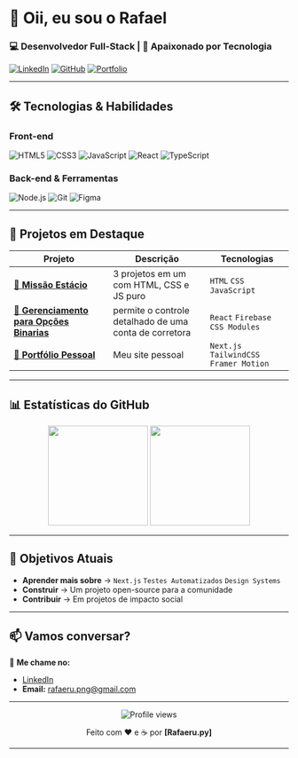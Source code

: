 # **👋 Oii, eu sou o Rafael**  
### **💻 Desenvolvedor Full-Stack | 🚀 Apaixonado por Tecnologia**  

[![LinkedIn](https://img.shields.io/badge/-LinkedIn-0077B5?style=for-the-badge&logo=linkedin)](https://www.linkedin.com/in/rafaeru-png/)
[![GitHub](https://img.shields.io/badge/-GitHub-181717?style=for-the-badge&logo=github)](https://github.com/rafaeru-png)
[![Portfolio](https://img.shields.io/badge/-Portfolio-FF5722?style=for-the-badge&logo=google-chrome)](https://seuportfolio.com)  

---

## **🛠 Tecnologias & Habilidades**  

### **Front-end**  
![HTML5](https://img.shields.io/badge/-HTML5-E34F26?style=flat-square&logo=html5&logoColor=white)
![CSS3](https://img.shields.io/badge/-CSS3-1572B6?style=flat-square&logo=css3&logoColor=white)
![JavaScript](https://img.shields.io/badge/-JavaScript-F7DF1E?style=flat-square&logo=javascript&logoColor=black)
![React](https://img.shields.io/badge/-React-61DAFB?style=flat-square&logo=react&logoColor=black)
![TypeScript](https://img.shields.io/badge/-TypeScript-3178C6?style=flat-square&logo=typescript&logoColor=white)  

### **Back-end & Ferramentas**  
![Node.js](https://img.shields.io/badge/-Node.js-339933?style=flat-square&logo=node.js&logoColor=white)
![Git](https://img.shields.io/badge/-Git-F05032?style=flat-square&logo=git&logoColor=white)
![Figma](https://img.shields.io/badge/-Figma-F24E1E?style=flat-square&logo=figma&logoColor=white)  

---

## **📌 Projetos em Destaque**  

| **Projeto** | **Descrição** | **Tecnologias** |  
|-------------|--------------|----------------|  
| [🔗 **Missão Estácio**](https://github.com/rafaeru-png/missao-1-mundo-2-estacio) | 3 projetos em um com HTML, CSS e JS puro | `HTML` `CSS` `JavaScript` |  
| [🔗 **Gerenciamento para Opções Binarias**](https://github.com/rafaeru-png/gerenciamento-ob) | permite o controle detalhado de uma conta de corretora | `React` `Firebase` `CSS Modules` |  
| [🔗 **Portfólio Pessoal**](https://github.com/rafaeru-png/) | Meu site pessoal | `Next.js` `TailwindCSS` `Framer Motion` |  

---

## **📊 Estatísticas do GitHub**  

<div align="center">
  <img height="180em" src="https://github-readme-stats.vercel.app/api?username=rafaeru-png&show_icons=true&theme=dracula&include_all_commits=true&count_private=true"/>
  <img height="180em" src="https://github-readme-stats.vercel.app/api/top-langs/?username=rafaeru-png&layout=compact&langs_count=7&theme=dracula"/>
</div>

---

## **🎯 Objetivos Atuais**  

- **Aprender mais sobre** → `Next.js` `Testes Automatizados` `Design Systems`  
- **Construir** → Um projeto open-source para a comunidade  
- **Contribuir** → Em projetos de impacto social  

---

## **📫 Vamos conversar?**  

💬 **Me chame no:**  
- [LinkedIn](https://www.linkedin.com/in/rafaeru-png/)   
- **Email:** rafaeru.png@gmail.com  

---

<div align="center">
  <img src="https://komarev.com/ghpvc/?username=rafaeru-png&color=blueviolet" alt="Profile views" />
  <p>Feito com ❤️ e ☕ por <strong>[Rafaeru.py]</strong></p>
</div>

---
